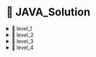 # 📖 JAVA_Solution

<details>

<summary>📗 level_1 </summary>
<div markdown="1">
 
## ✏ Solution_1_정렬
### java.util.Arrays 클래스
  
- Arrays 클래스에는 배열을 다루기 위한 다양한 메소드가 포함되어 있습니다.
- Arrays 클래스의 모든 메소드는 클래스 메소드(static method)이므로, 객체를 생성하지 않고도 바로 사용할 수 있습니다.
- 이 클래스는 java.util 패키지에 포함되므로, 반드시 import 문으로 java.util 패키지를 불러오고 나서 사용해야 합니다.
  
 #### copyOfRange() 메소드
 - copyOfRange() 메소드는 전달받은 배열의 특정 범위에 해당하는 요소만을 새로운 배열로 복사하여 반환.
 - 첫 번째 매개변수로 복사의 대상이 될 원본 배열을 전달 받음.
 - 두번째 매개변수로는 원본 배열에서 복사할 시작 인덱스를 전달받음.
 - 세번째 매개변수로는 마지막으로 복사될 배열 요소의 바로 다음 인덱스를 전달받음.
 - 그리고 원본 배열과 같은 타입의 복사된 새로운 배열을 반환.
  
 ``` JAVA
 int[] array1 = {1, 2, 3, 4, 5};
  
 int[] array2 = Arrays.copyOfRange(array1, 2, 4);
 for(int i = 0; i< array2.lenght; i++){
  System.out.print(array2[i] + " ");
 }                       
 ```
### 배열을 출력하는 2가지 방법
##### 먼저, 그냥 배열을 출력한다면?
                                 
``` JAVA
public class PrintArray{
  public static void main(String[] args){
    int[] array = {1, 2, 3, 4, 5};
    System.out.println(array);
  }
}
```
[결과] 메모리의 주소값이 출력된다.

#### 1. 반복문(for) 사용하기

``` JAVA
public class PrintArray{
  public static void main(String[] args){
    int[] array = {1, 2, 3, 4, 5};
                                 
    for(int i = 0; arr.length; i++){
      System.out.println(array[i]);                             
    }
  }
}
```                                 
[결과]
1
2
3
4
5
                                 
#### 2. Java.util.Arrays의 toString() 메소드 사용하기
                                 
- 파라미터로 배열을 입력받아 배열에 정의된 값들을 문자열 형태로 만들어서 리턴
                                 
``` JAVA
public class PrintArray{
  public static void main(String[] args){
    int[] array = {1, 2, 3, 4, 5};
                                 
    System.out.println(Arrays.toString(array));                                                        
    }
  }
}
``` 
[결과]
[1, 2, 3, 4, 5] 
				 
## 📑 Q. K번째 수
- 문제 설명
	- 배열 array, [i, j, k]를 원소로 가진 2차원 배열 commands가 매개변수로 주어질 때, commands의 모든 원소에 대해 앞서 설명한 연산을 적용했을 때 나온 결과를 배열에 담아 return 하도록 solution 함수를 작성.
> ex) array가 [1, 5, 2, 6, 3, 7, 4], i = 2, j = 5, k = 3 이라면 </br> 1. array의 2번째부터 5번째까지 자르면 [5, 2, 6, 3]이다. </br> 2. 1에서 나온 배열을 정렬하면 [2, 3, 5, 6]이다. </br> 3. 2에서 나온 배열의 3번째 숫자는 5이다.

✔ 제한사항
- array의 길이는 1이상 100 이하이다.
- array의 각 원소는 1 이상 100 이하이다.
- commands의 길이는 1 이상 50 이하이다.
- commands의 각 원소는 길이가 3이다.

💡 입출력 예

| array | commands |return|    
| :---: | :----: | :----: |    
| [1, 5, 2, 6, 3, 7, 4] | [[2, 5, 3], [4, 4, 1], [1, 7, 3]] | [5, 6, 3] | 
		 	
### 📚 Source_code
#### copyOfRange() 메소드 사용 전
- [solution1_level1](java_solution/solution1_level1/src/solution1_level1/Solution1_level1.java)
                                 
#### ⭐ copyOfRange() 메소드 사용 후
- [solution1_af_level1](java_solution/solution1_af_level1/src/solution1_af_level1/Solution1_af_level1.java)
         
## ✏ Solution_2_완전탐색
### java.lang.Math 클래스
- 수학에서 자주 사용하는 상수들과 함수들을 미리 구현해 놓은 클래스.
- 모든 메소드는 클래스 메소드(static method)이므로, 객체를 생성하지 않고도 바로 사용할 수 있다.

#### max(), min()
- max(): 전달된 두 값을 비교하여 그 중에서 큰 값을 반환
- min(): 전달된 두 값을 비교하여 그 중에서 작은 값을 반환
- 사용법
``` JAVA
int max = Math.max(3.14, 3.1415);
int min = Math.min(3.14, 3.1415);
```
### List 컬렉션 클래스
- 특징
  - 요소의 저장 순서가 유지된다.
  - 같은 요소의 중복 저장을 허용한다.
                                 
- 대표적인 List 컬렉션 클래스에 속하는 클래스
  - ArrayList< E >
  - LinkedList< E >
  - Vector< E >
  - Stack< E >

#### ArrayList< E > 클래스
 
- 배열을 이용하기 때문에 인데스를 이용하여 배열 요소에 빠르게 접근할 수 있다.
- 배열은 크기를 변경할 수 없는 인스턴스이므로, 크기를 늘리기 위해서는 새로운 배열을 생성하고 기존의 요소들을 옮겨야 하는 복잡한 과정을 거쳐야 한다.
  - 자동으로 수행, 요소의 추가 및 삭제 작업에 걸리는 시간이 매우 길다.

``` JAVA
ArrayList<Integer> list = new ArrayList<Integer>();
 
// 저장
list.add(40);
list.add(30)
// 제거
list.remove(1);
// Collections.sort() 메소드를 이용한 정렬
Collections.sort(list);
//set() 메소드를 이용한 변경
list.set(0, 10);
```
#### Enhanced for문
- for(초기화 : 배열){//}
- 배열의 크기를 조사할 필요가 없다.
- 배열에서만 사용 가능하고, 배열의 값을 변경하지 못하는 단점이 있다.

``` JAVA
// Enhanced for문을 이용한 list 출력
int c = 0;
		
for(int num : list){
	answer[c++] = num;
	}
```

## 📑 Q. 모의고사
- 문제설명
	- 수포자들은 1번 문제부터 마지막 문제까지 다음과 같이 찍는다.
> 1번 수포자가 찍는 방식: 1, 2, 3, 4, 5, 1, 2, 3, 4, 5, ... </br> 2번 수포자가 찍는 방식: 2, 1, 2, 3, 2, 4, 2, 5, 2, 1, 2, 3, 2, 4, 3, 5, ... </br> 3번 수포자가 찍는 방식: 3, 3, 1, 1, 2, 2, 4, 4, 5, 5, 3, 3, 1, 1, 2, 2, 4, 4, 5, 5, ...

-  1번 문제부터 마지막 문제까지의 정답이 순서대로 들은 배열 answers가 주어졌을 때, 가장 많은 문제를 맞힌 사람이 누구인지 배엵에 담아 return 하도록 solution 함수 작성.

✔ 제한 사항
- 시험은 최대 10,000 문제로 구성되어있다.
- 문제의 정답은 1, 2, 3, 4, 5 중 하나이다.
- 가장 높은 점수를 받은 사람이 여럿일 경우, return 하는 값을 정렬.

💡 입출력 예

| answers | return |  
| :---: | :----: |   
| [1, 2, 3, 4, 5] | [1] | 
| [1, 3, 2, 4, 2] | [1, 2, 3] | 

### 📚 Source_code
#### before
- [solution2_level1](java_solution/solution2_level1/src/solution2_level1/Solution2_level1.java)
 
#### ⭐ after
- [solution2_af_level1](java_solution/solution2_af_level1/src/solution2_af_level1/Solution2_af_level2.java)
 
## ✏ Solution_3_탐욕법
## 📑 Q. 체육복
- 문제설명
	- 전체 학생의 수 n, 체육복을 도난당한 학생들의 번호가 담긴 배열 lost, 여벌의 체육복을 가져온 학생들의 번호가 담긴 배열 reserve가 매개변수로 주어질 때, 체육수업을 들을 수 있는 학생의 최댓값을 return 하도록 solution 함수 작성

✔ 제한 사항
- 전체 학생의 수는 2명 이상 30명 이하이다.
- 체육복을 가져온 학생의 수는 1명 이상 n명 이하이고 중복되는 번호는 없다.
- 여별의 체육복을 가져온 학생의 수는 1명이상 n명 이하이고 중복되는 번호는 없다.
- 여별 체육복이 있는 학생만 다른 학생에게 체육복을 빌려줄 수 있다.
- 여벌 체육복을 가져온 학생이 체육복을 도난당했을때, 이 학생은 체육복을 하나만 도난당했다고 가정하며, 남은 체육복이 하나이기에 다른 학생에게는 체육복을 빌려줄 수 없다.
- 바로 앞번호의 학생이나 바로 뒷번호의 학생에게만 체육복을 빌려줄 수 있다.

💡 입출력 예
| n | lost | reserve | return |  
| :---: | :----: | :----: | :----: |   
| 5 | [2, 4] | [1, 2, 5] | 5 |
| 5 | [2, 4] | [3] | 4 |
| 3 | [3] | [1] | 2 |

### 📚 Source_code
#### ⭐ Source_code
- [solution3_level1](java_solution/solution3_level1/src/solution3_level1/Solution3_level1.java)
	
## ✏ Solution_4_해시
### HashMap<K, V>
- 키(key)와 값(value)의 쌍으로 구성되는 요소를 다루는 컬렉션
- 삽입 및 검색이 빠른 특징
	- 요소 검색: get() 메소드
	- 요소 삽입: put() 메소드
	- 
- HashMap<String, String> 생성, 요소 삽입, 요소 검색

```
HashMap<String, String> h = new HashMap<String, String>();
h.put("apple", "사과");//해시맵에 삽입
String kor = h.get("apple");// 키로 값 검색
```

- 주요 메소드
 
| 메소드 | 설명 | 
| :---: | :----: |  
| void clear() | HashMap의 모든 키 삭제 | 
| boolean containsKey(Object key) | 키를 포함하고 있으면 true 리턴 | 
| boolean containsValue(Object value) | 하나 이상의 키를 지정된 값에 매핑시킬 수 있으면 true 반환 | 
| V get(Object key) | [지정된 케이 매핑되는 값을 리턴하거나 매핑되는 값이 없으면 null 리턴 | 
| boolean isEmpty() | HashMap이 비어 있으면 true 리턴 | 
| set<k> ketSet() | HashMap에 있는 모든 키를 담은 Set<k> 컬렉션 리턴| 
| V put(K key, V value) | key와 value를 매핑하여 HashMap에 저장 |
| V remove(Object key) | 지정된 키와 이에 매핑된 모든 값들을 HashMap에서 삭제 | 
| int size() | HashMap에 포함된 요소의 개수 리턴 | 

### getOrDefault()
- HashMap의 경우 동일 키 값을 추가할 경우 value의 값이 덮어쓰기가 된다.
- 기존 key 값의 value를 계속 사용하기 위해서 사용할 수 있다.
	
##### 사용방법
` getOrDefault(Object key, V DefaultValue) `
	
- 두개의 매개 변수를 가짐.
- key: 값을 가져와야 하는 요소의 키.
- defalutValue: 지정된 키로 매핑된 값이 없는 경우 반환되는 기본 값.
- 반환값: 찾는 key가 존재하면 해당 key에 매핑되어 있는 값을 반환하고, 그렇지 않으면 디폴트 값을 반환.
	
### keySet()
- key의 값만 출력.

## 📑 Q. 완주하지 못한 선수
- 문제 설명
	- 마라톤에 참여한 선수들의 이름이 담긴 배열 participant와 완주한 선수들의 이름이 담긴 배열 completion이 주어질 때, 완주하지 못한 선수의 이름을 return 하도록 solution 함수를 작성.

✔ 제한 사항
- 마라톤 경기에 참여한 선수의 수는 1명 이상 100,000명 이하이다.
- completion의 길이는 participant의 길이보다 1 작다.
- 참가자의 이름은 1개 이상 20개 이하의 알파벳 소문자로 이루어져 있다.
- 참가자 중에는 동명잉ㄴ이 있을 수 있다.

💡 입출력 예
| participant | completion | return | 
| :---: | :----: | :----: |  
| ["leo", "kiki", "eden"] | ["eden", "kiki"] | "leo" | 
| ["marina", "josipa", "nikola", "vinko", "filipa"] | ["josipa", "filipa", "marina", "nikola"] | "vinko" | 
| ["mislav", "stanko", "mislav", "ana"] | ["stanko", "ana", "mislav"] | "mislav" |

### 📚 Source_code
#### before
- [Solution4_level1](java_solution/solution4_level1/src/solution4_level1/Solution4_level1.java)
#### ⭐ 해시 사용
- [Solution4_af_level1](java_solution/solution4_af_level1/src/solution4_af_level1/Solution4_af_level1.java)

 </div>
</details>

<details>

<summary> 📙 level_2 </summary>
<div markdown="1">

## ✏ Solution_1_정렬
### 람다식 기본 문법
`(매개변수) -> {실행문(명령문)}`
	
### 숫자 -> 문자열
` String.valueOf(숫자)를 사용하여 String 타입으로 변환 가능. `

### compareTo()
- 문자열의 사전 순 값을 비교하여 그에 해당하는 int값을 리턴.
```
a = b일 경우 0
a > b (좌측 값이 큰 경우) 양수
a < b (좌측 값이 작은 경우) 음수
```
##### 오름차순
`(a+b).compareTo(b+a)`
     
##### 내림차순
`(b+a).compareTo(a+b)`
     
### startsWith()
- 비교 대상 문자열이 입력된 문자열 값으로 시작되는지 여부를 확인하고 boolean(true/false) 값으로 리턴.

## 📑 Q. 가장 큰 수
	
- 문제 설명
	- 0 또는 양의 정수가 담긴 배열 numbers가 매개변수로 주어질 때, 순서를 재배치하여 만들 수 있는 가장 큰 수를 문자열로 바꾸어 return 하도록 solution 함수 작성
> ex) [6, 10, 2]라면 [6102, 6210, 1062, 1026, 2610, 2106]를 만들 수 있고 가장 큰 수는 6210이다.

✔ 제한 사항
- numbers의 길이는 1이상 100,000 이하이다.
- numbers의 원소는 0이상 1,000 이하이다.
- 정답이 너무 클 수 있으니 문자열로 바꾸어 return 합니다.
</br>

💡 입출력 예
	
| numbers | return |    
| :---: | :----: |    
| [6, 10, 2] | "6210" |    
| [3, 30, 34, 5, 9] | "9534330" |

### 📚 Source_code
#### Before	
##### 실패
- 숫자들을 자리수에 따라 정렬한 후 리스트에 각각 저장해서 3개의 리스트들을 비교하여 하나의 리스트에 내림차순으로 넣으려고 시도.
- 1~1000이하의 숫자들은 가능하지 그 이상의 숫자들로 이루어진 배열은 구현 실패
- [Source_code](java_solution/solution1_level2/src/solution1_level2/Solution1_level2.java)
	
#### ⭐compareTo() 사용 후
- [Source_code](java_solution/solution1_af_level2/src/solution1_af_level2/Solution1_af_level2.java)
	
## ✏ Solution_2_
## 📑 Q. H-Index
- 문제설명
	- 어떤 과학자가 발표한 논문 n편 중, h번 이상 인용된 논문이 h편 이상이고 나머지 논문이 h번 이하 인용되었다면 h의 최댓값이 이 과학자의 H-Index이다.
	- 어떤 과학자가 발표한 논문의 인용 횟수를 담은 배열 citations가 매개변수로 주어질 때, 이 과학자의 H-Index를 return 하도록 solution 함수 작성.

✔ 제한 사항
- 과학자가 발표하는 논문의 수는 1편 이상 1,000 이하이다.
- 논문별 인용 횟수는 0회 이상 10.000회 이하이다.
	
💡 입출력 예
	
| citations | return |    
| :---: | :----: |    
| [3, 0, 6, 1, 5] | 3 |  
	
### 📚 Source_code
⭐ [solution3_level2](java_solution/solution2_level2/src/solution2_level2/Solution2_level2.java)

## ✏ Solution_3_완전탐색
### Set 컬렉션
- set 인터페이스를 구현한 컬렉션 클래스
	- HashSet< E >
	- TreeSet< E >
- 특징
	- 요소의 저장 순서를 유지하지 않는다.
	- 같은 요소의 중복 저장을 허용하지 않는다.
	
#### HashSet< E > 클래스
- Set 컬레션 클래스에서 가장 많이 사용되는 클래스 중 하나이다.
- ` 해시 알고리즘 ` 을 사용하여 검색 속도가 매우 빠르다.
- 내부적으로 HashMap 인스턴스를 사용하여 요소를 저장.
	
` 해시 알고리즘 `
![해시 알고리즘](https://user-images.githubusercontent.com/87464750/154821847-e520d760-1f6e-4ae6-8300-78fb110c22c3.png)
	
- 배열과 연결 리스트로 구현된다.
- 저장할 데이터의 키 값을 해시 함수에 넣어 반환되는 값으로 배열의 인덱스를 구한다.
- 그리고 해당 인덱스에 저장된 연결 리스트에 데이터를 저장하게 된다.
	
#### ` String substring(int beginIndex) ` : 해당 문자열의 전달된 인덱스부처 끝까지를 새로운 문자열로 반환.
#### ` String substring(int begin, int end) ` : 해당 문자열의 전달된 인덱스부터 마지막 인덱스까지를 새로운 문자열로 반환.
	
## 📑 Q. 소수 찾기
- 문제 설명
	- 각 종이 조각에 숫자가 적힌 문자열 numbers가 주어졌을때, 종이 조각으로 만들 수 있는 소수가 몇 개인지 return 하도록 solution 함수를 작성.
	
✔ 제한 사항
- numbers는 길이 1 이상 7 이하인 문자열이다.
- numbers는 0~9까지 숫자만으로 이루어져 있다.
- "013"은 0, 1, 3 숫자가 적힌 종이 조각이 흩어져있다는 의미이다.

💡 입출력 예
| numbers | return |    
| :---: | :----: |    
| "17" | 3 |  
| "011" | 2 |  
	
### 📚 Source_code
#### ⭐ HashSet<> 
- [solution3_level2](java_solution/solution3_level2/src/solution3_level2/Solution3_level2.java)
	
## ✏ Solution_4_완전탐색
## 📑 Q. 카펫
- 문제 설명
	- Leo는 카펫을 사러 갔다가 아래 그림과 같이 중앙에는 노란색으로 칠해져 있고 테두리 1줄은 갈색으로 칠해져 있는 격자 모양 카펫을 봤다.
	- Leo는 집으로 돌아와서 아까 본 카펫의 노란색과 갈색으로 색칠된 격자의 개수는 기억했지만, 전체 카펫의 크기는 기억하지 못했다.
	- Leo가 본 카펫에서 갈색 격자의 수 brown, 노란색 격자의 수 yellow가 매개변수로 주어질 때 카펫을 가로, 세로 크기를 순서대로 배열에 담아 return 하도록 하는 함수 작성.

![카펫](https://user-images.githubusercontent.com/87464750/154912651-f71a737c-20fb-4191-a8ae-eaaffdf08d59.png)	

✔ 제한 사항
- 갈색 격자의 수 brown은 8이상 5,000 이하인 자연수이다.
- 노란색 격자의 수 yellow는 1이상 2,000,000 이하인 자연수이다.
- 카펫의 가로 길이는 세로 길이와 같거나, 세로 길이보다 길다.
	
💡 입출력 예
| brown | yellow | return |
| :---: | :----: | :----: |    
| 10 | 2 | [4, 3] |
| 8 | 1 | [3, 3] | 
| 24 | 24 | [8, 6] | 

### 📚 Source_code
- ⭐ [solution4_level2](java_solution/solution4_level2/src/solution4_level2/Solution4_level2.java)
	
## ✏ Solution_5_해시
## 📑 Q. 전화번호 목록
- 문제 설명
	- 전화번호가 다음과 같을 경우, 구조대 전화번호는 영석이의 전화번호의 접두사입니다.
		- 구조대: 119
		- 박준영: 97674223
		- 지영석: 1195524421
	- 전화번호부에 적힌 전화번호를 담은 배열 phone_book이 solution함수의 매개변수로 주어질때, 어떤 번호가 다른 번호의 접두어인 경우가 있으면 false를 그렇지 않으면 true를 return 하도록 solution함수를 작성

✔ 제한 사항
- phone_book의 길이는 1 이상 1,000,000 이하이다.
- 각 전화번호의 길이는 1 이상 20 이하이다.
- 같은 전화번호가 중복해서 들어있지 않다.
	
💡 입출력 예
| phone_book | return |
| :---: | :----: | 
| ["119", "97674223", "1195524421"] | false |
| ["123","456","789"] | true | 
| ["12","123","1235","567","88"] | false | 
	
### 📚 Source_code
##### 처음
- 2중 for-loop을 사용하여 모든 배열의 원소를 비교하여 접두어가 있는 경우 확인
- [solution5_level2](java_solution/solution5_level2/src/solution5_level2/Solution5_level2.java)
- 실행결과 효율성에서 시간 초과로 통과하지 못함.

![실행결과](https://user-images.githubusercontent.com/87464750/154915119-d4b0f91a-e7ca-4bff-b85c-b7fe7f68fbdb.png)

##### 효율성 높임
- String 배열을 정렬하면 전화번호의 길이와 상관이 작은 수가 먼저 오도록 배열이 정렬됨.
- 그래서 다음 인덱스의 전화번호만 비교하면 된다.
- ⭐[solution5_re_level2](java_solution/solution5_re_level2/src/solution5_re_level2/Solution5_re_level2.java)
	
## ✏ Solution_6_해시
## 📑 Q. 위장
- 문제 설명
	- 스파이들은 매일 다른 옷을 조합하여 입어 자신을 위장한다.
	- 스파이가 가진 의상들이 담기 2차원 배열 clothes가 주어질 때 서로 다른 옷의 조합의 수를 return 하도록 solution 함수 작성.
> ex) 스파이가 가진 옷이 아래와 같고 오늘 스파이가 동그란 안경, 긴 코트, 파란색 티셔츠를 입었다면 다음날은 청바지를 추가로 입거나 동그란 안경 대신 검정 선글라스를 착용해야 한다.
	
| 종류 | 이름 |
| :---: | :----: | 
| 얼굴 | 동그란 안경, 검정 선글라스 |
| 상의 | 파란색 티셔츠 | 
| 하의 | 청바지 | 
| 겉옷 | 긴 코트 | 
	
✔ 제한 사항
- clothes의 각 행은 [의상의 이름, 의상의 종류]로 이루어져 있다.
- 스파이가 가진 의상의 수는 1개 이상 30개 이하이다.
- 같은 이름을 가진 의상은 존재하지 않는다.
- clothes의 모든 원소는 문자열로 이루어져 있다.
- 모든 문자열의 길이는 1 이상 20 이하인 자연수이고 알파벳 소문자 또는 '-' 로만 이루어져 있다.
- 스파이는 하루에 최소 한 개의 의상을 입는다.
	
💡 입출력 예
| clothes | return |
| :---: | :----: | 
| [["yellowhat", "headgear"], ["bluesunglasses", "eyewear"], ["green_turban", "headgear"]] | 5 |
| [["crowmask", "face"], ["bluesunglasses", "face"], ["smoky_makeup", "face"]] | 3 | 
	
### 📚 Source_code
- ⭐ [solution6_level2](java_solution/solution6_level2/src/solution6_level2/Solution6_level2.java)

 </div>
</details>

<details>

<summary> 📕 level_3 </summary>
<div markdown="1">
  
 </div>
</details>

<details>

<summary> 📘 level_4 </summary>
<div markdown="1">
  
 </div>
</details>
